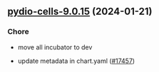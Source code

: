 

## [pydio-cells-9.0.15](https://github.com/truecharts/charts/compare/pydio-cells-9.0.14...pydio-cells-9.0.15) (2024-01-21)

### Chore



- move all incubator to dev

- update metadata in chart.yaml ([#17457](https://github.com/truecharts/charts/issues/17457))